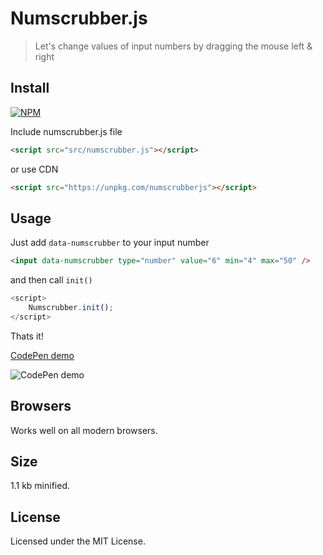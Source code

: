 # Numscrubber.js

> Let's change values of input numbers by dragging the mouse left & right


## Install

[![NPM](https://nodei.co/npm/numscrubberjs.png?mini=true)](https://www.npmjs.com/package/numscrubberjs/)

Include numscrubber.js file
```html
<script src="src/numscrubber.js"></script>
```
or use CDN
```html
<script src="https://unpkg.com/numscrubberjs"></script>
```

## Usage

Just add ```data-numscrubber``` to your input number  

```html
<input data-numscrubber type="number" value="6" min="4" max="50" />
```
and then call  ```init()```

```js
<script>
    Numscrubber.init();
</script>
```
Thats it!

[CodePen demo](http://codepen.io/anon/pen/rywPEE)

![CodePen demo](https://media.giphy.com/media/l0IygGSCTG9xhArXW/giphy.gif)


## Browsers

Works well on all modern browsers.


## Size

1.1 kb minified.


## License

Licensed under the MIT License.
